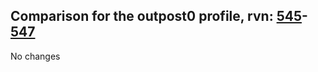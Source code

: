 ## Comparison for the outpost0 profile, rvn: [545](https://github.com/PRO100KatYT/FortniteProfileRevisions/tree/main/profiles/outpost0/545%20outpost0.json)-[547](https://github.com/PRO100KatYT/FortniteProfileRevisions/tree/main/profiles/outpost0/547%20outpost0.json)

No changes
